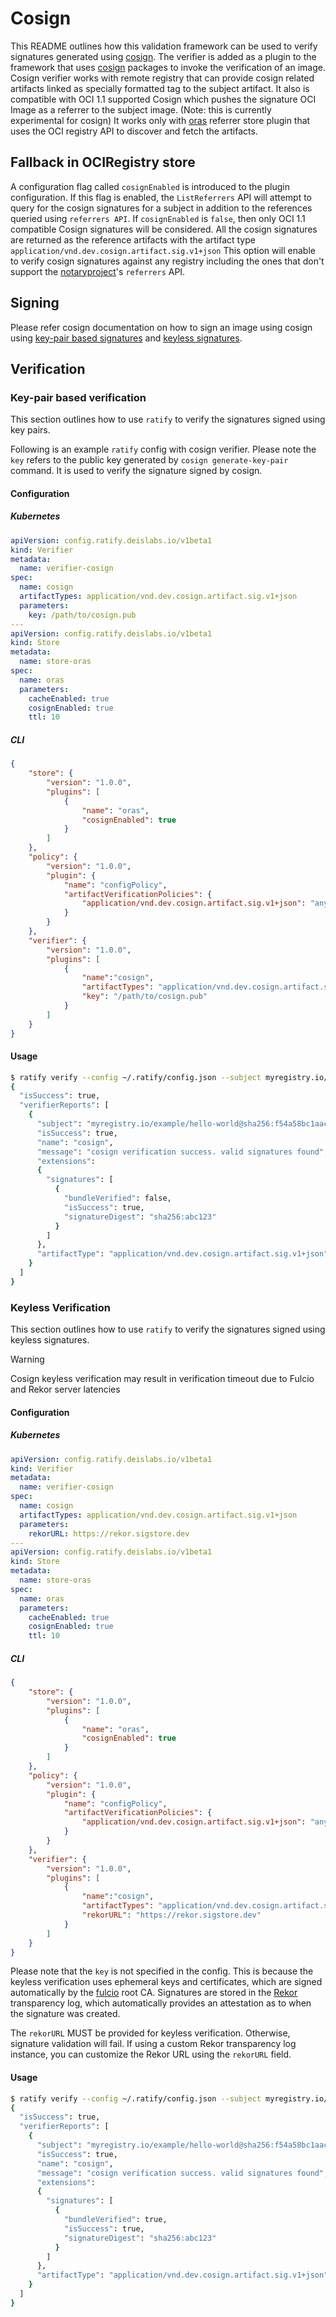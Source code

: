 # Cosign

This README outlines how this validation framework can be used to verify signatures generated using [cosign](https://github.com/sigstore/cosign/). The verifier is added as a plugin to the framework that uses [cosign](https://github.com/sigstore/cosign/) packages to invoke the verification of an image. Cosign verifier works with remote registry that can provide cosign related artifacts linked as specially formatted tag to the subject artifact. It also is compatible with OCI 1.1 supported Cosign which pushes the signature OCI Image as a referrer to the subject image. (Note: this is currently experimental for cosign) It works only with [oras](../Store/oras.md) referrer store plugin that uses the OCI registry API to discover and fetch the artifacts.

## Fallback in OCIRegistry store

A configuration flag called `cosignEnabled` is introduced to the plugin configuration. If this flag is enabled, the `ListReferrers` API will attempt to query for the cosign signatures for a subject in addition to the references queried using `referrers API`. If `cosignEnabled` is `false`, then only OCI 1.1 compatible Cosign signatures will be considered. All the cosign signatures are returned as the reference artifacts with the artifact type `application/vnd.dev.cosign.artifact.sig.v1+json` This option will enable to verify cosign signatures against any registry including the ones that don't support the [notaryproject](https://github.com/notaryproject)'s `referrers` API.

## Signing

Please refer cosign documentation on how to sign an image using cosign using [key-pair based signatures](https://docs.sigstore.dev/key_management/signing_with_self-managed_keys/) and [keyless signatures](https://docs.sigstore.dev/signing/quickstart/#keyless-signing-of-a-container).

## Verification

### Key-pair based verification

This section outlines how to use `ratify` to verify the signatures signed using key pairs.

Following is an example `ratify` config with cosign verifier. Please note the `key` refers to the public key generated by `cosign generate-key-pair` command. It is used to verify the signature signed by cosign.

#### Configuration

##### Kubernetes

```yaml
apiVersion: config.ratify.deislabs.io/v1beta1
kind: Verifier
metadata:
  name: verifier-cosign
spec:
  name: cosign
  artifactTypes: application/vnd.dev.cosign.artifact.sig.v1+json
  parameters:
    key: /path/to/cosign.pub
---
apiVersion: config.ratify.deislabs.io/v1beta1
kind: Store
metadata:
  name: store-oras
spec:
  name: oras
  parameters:
    cacheEnabled: true
    cosignEnabled: true
    ttl: 10
```

##### CLI

```json
{
    "store": {
        "version": "1.0.0",
        "plugins": [
            {
                "name": "oras",
                "cosignEnabled": true
            }
        ]
    },
    "policy": {
        "version": "1.0.0",
        "plugin": {
            "name": "configPolicy",
            "artifactVerificationPolicies": {
                "application/vnd.dev.cosign.artifact.sig.v1+json": "any"
            }
        }
    },
    "verifier": {
        "version": "1.0.0",
        "plugins": [
            {
                "name":"cosign",
                "artifactTypes": "application/vnd.dev.cosign.artifact.sig.v1+json",
                "key": "/path/to/cosign.pub"
            }
        ]
    }
}
```

#### Usage

```bash
$ ratify verify --config ~/.ratify/config.json --subject myregistry.io/example/hello-world@sha256:f54a58bc1aac5ea1a25d796ae155dc228b3f0e11d046ae276b39c4bf2f13d8c4
{
  "isSuccess": true,
  "verifierReports": [
    {
      "subject": "myregistry.io/example/hello-world@sha256:f54a58bc1aac5ea1a25d796ae155dc228b3f0e11d046ae276b39c4bf2f13d8c4",
      "isSuccess": true,
      "name": "cosign",
      "message": "cosign verification success. valid signatures found",
      "extensions": 
      {
        "signatures": [
          {
            "bundleVerified": false,
            "isSuccess": true,
            "signatureDigest": "sha256:abc123"
          }
        ]
      },
      "artifactType": "application/vnd.dev.cosign.artifact.sig.v1+json"
    }
  ]
}
```

### Keyless Verification

This section outlines how to use `ratify` to verify the signatures signed using keyless signatures.

> [!WARNING]
> Cosign keyless verification may result in verification timeout due to Fulcio and Rekor server latencies

#### Configuration

##### Kubernetes

```yaml
apiVersion: config.ratify.deislabs.io/v1beta1
kind: Verifier
metadata:
  name: verifier-cosign
spec:
  name: cosign
  artifactTypes: application/vnd.dev.cosign.artifact.sig.v1+json
  parameters:
    rekorURL: https://rekor.sigstore.dev
---
apiVersion: config.ratify.deislabs.io/v1beta1
kind: Store
metadata:
  name: store-oras
spec:
  name: oras
  parameters:
    cacheEnabled: true
    cosignEnabled: true
    ttl: 10
```

##### CLI

```json
{
    "store": {
        "version": "1.0.0",
        "plugins": [
            {
                "name": "oras",
                "cosignEnabled": true
            }
        ]
    },
    "policy": {
        "version": "1.0.0",
        "plugin": {
            "name": "configPolicy",
            "artifactVerificationPolicies": {
                "application/vnd.dev.cosign.artifact.sig.v1+json": "any"
            }
        }
    },
    "verifier": {
        "version": "1.0.0",
        "plugins": [
            {
                "name":"cosign",
                "artifactTypes": "application/vnd.dev.cosign.artifact.sig.v1+json",
                "rekorURL": "https://rekor.sigstore.dev"
            }
        ]
    }
}
```

Please note that the `key` is not specified in the config. This is because the keyless verification uses ephemeral keys and certificates, which are signed automatically by the [fulcio](https://github.com/sigstore/fulcio) root CA. Signatures are stored in the [Rekor](https://github.com/sigstore/rekor) transparency log, which automatically provides an attestation as to when the signature was created.

The `rekorURL` MUST be provided for keyless verification. Otherwise, signature validation will fail.
If using a custom Rekor transparency log instance, you can customize the Rekor URL using the `rekorURL` field.

#### Usage

```bash
$ ratify verify --config ~/.ratify/config.json --subject myregistry.io/example/hello-world@sha256:f54a58bc1aac5ea1a25d796ae155dc228b3f0e11d046ae276b39c4bf2f13d8c4
{
  "isSuccess": true,
  "verifierReports": [
    {
      "subject": "myregistry.io/example/hello-world@sha256:f54a58bc1aac5ea1a25d796ae155dc228b3f0e11d046ae276b39c4bf2f13d8c4",
      "isSuccess": true,
      "name": "cosign",
      "message": "cosign verification success. valid signatures found",
      "extensions": 
      {
        "signatures": [
          {
            "bundleVerified": true,
            "isSuccess": true,
            "signatureDigest": "sha256:abc123"
          }
        ]
      },
      "artifactType": "application/vnd.dev.cosign.artifact.sig.v1+json"
    }
  ]
}
```
